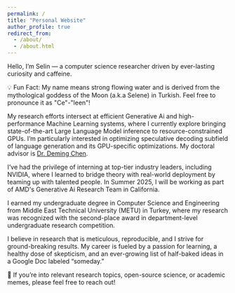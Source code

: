 ```yaml
---
permalink: /
title: "Personal Website"
author_profile: true
redirect_from: 
  - /about/
  - /about.html
---
```


Hello, I’m Selin — a computer science researcher driven by ever-lasting curiosity and caffeine.

💡 Fun Fact: My name means strong flowing water and is derived from the mythological goddess of the Moon (a.k.a Selene) in Turkish. Feel free to pronounce it as "Ce"-"leen"!

My research efforts intersect at efficient Generative Ai and high-performance Machine Learning systems, where I currently explore bringing state-of-the-art Large Language Model inference to resource-constrained GPUs. I’m particularly interested in optimizing speculative decoding subfield of language generation and its GPU-specific optimizations. My doctoral advisor is [Dr. Deming Chen](https://dchen.ece.illinois.edu/). 

I’ve had the privilege of interning at top-tier industry leaders, including NVIDIA, where I learned to bridge theory with real-world deployment by teaming up with talented people. In Summer 2025, I will be working as part of AMD's Generative Ai Research Team in California.

I earned my undergraduate degree in Computer Science and Engineering from Middle East Technical University (METU) in Turkey, where my research was recognized with the second-place award in department-level undergraduate research competition.

I believe in research that is meticulous, reproducible, and I strive for ground-breaking results. My career is fueled by a passion for learning, a healthy dose of skepticism, and an ever-growing list of half-baked ideas in a Google Doc labeled “someday.”

📩 If you’re into relevant research topics, open-source science, or academic memes, please feel free to reach out!


